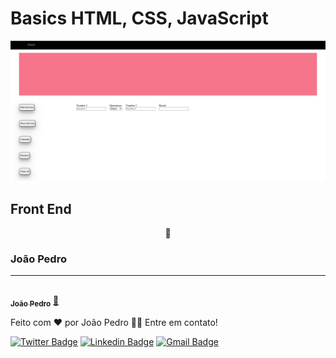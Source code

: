 # Basics HTML, CSS, JavaScript 


<img src="img/Captura de tela 2021-08-23 101753.jpg">

## Front End
<p align="center">🚀 </p>



### João Pedro
---

<a href="https://github.com/joaopedev">
 <img style="border-radius: 50%;" src="https://avatars.githubusercontent.com/u/82976371?v=4" width="100px;" alt=""/>
 <br />
 <sub><b>João Pedro</b></sub></a> <a href="https://blog.rocketseat.com.br/author/thiago//" title="Rocketseat">🚀</a>


Feito com ❤️ por João Pedro 👋🏽 Entre em contato!

[![Twitter Badge](https://img.shields.io/badge/-@vsf_jassa-1ca0f1?style=flat-square&labelColor=1ca0f1&logo=twitter&logoColor=white&link=https://twitter.com/vsf_jassa)](https://twitter.com/vsf_jassa) [![Linkedin Badge](https://img.shields.io/badge/-Thiago-blue?style=flat-square&logo=Linkedin&logoColor=white&link=https://www.linkedin.com/in/jo%C3%A3o-pedro-5b9723213/)](https://www.linkedin.com/in/jo%C3%A3o-pedro-5b9723213/) 
[![Gmail Badge](https://img.shields.io/badge/-tgmarinho@gmail.com-c14438?style=flat-square&logo=Gmail&logoColor=white&link=mailto:jassadosgame2@gmail.com)](mailto:assadosgame2@gmail.com)